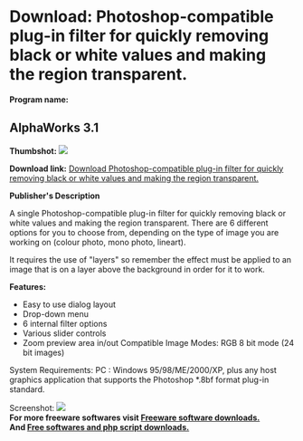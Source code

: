 # Download: Photoshop-compatible plug-in filter for quickly removing black or white values and making the region transparent. 

**Program name:**

## AlphaWorks 3.1

  
**Thumbshot:** ![](http://www.freewarefiles.com/screenshot/alphaworks2_md.gif)   
  
**Download link:** [Download Photoshop-compatible plug-in filter for quickly removing black or white values and making the region transparent. ](http://freesoftwares.boysofts.com/AlphaWorks_program_20364.html)  
  


**Publisher's Description**  
  


A single Photoshop-compatible plug-in filter for quickly removing black or white values and making the region transparent. There are 6 different options for you to choose from, depending on the type of image you are working on (colour photo, mono photo, lineart). 

It requires the use of "layers" so remember the effect must be applied to an image that is on a layer above the background in order for it to work.

**Features:**

  * Easy to use dialog layout 
  * Drop-down menu 
  * 6 internal filter options 
  * Various slider controls 
  * Zoom preview area in/out 
Compatible Image Modes: RGB 8 bit mode (24 bit images) 

System Requirements: PC : Windows 95/98/ME/2000/XP, plus any host graphics application that supports the Photoshop *.8bf format plug-in standard.

  
  
Screenshot: ![](http://www.freewarefiles.com/screenshot/alphaworks2.gif)   
**For more freeware softwares visit [Freeware software downloads.](http://freesoftwares.boysofts.com/)**   
**And [Free softwares and php script downloads.](http://www.boysofts.com/)**
